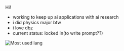 Hi!

- working to keep up ai applications with ai research
- i did physics major btw
- i love dbz
- current status: locked in(to write prompt??)


![Most used lang](https://github-readme-stats.vercel.app/api/top-langs/?username=sonigeez&layout=compact&theme=buefy&hide_border=true)
